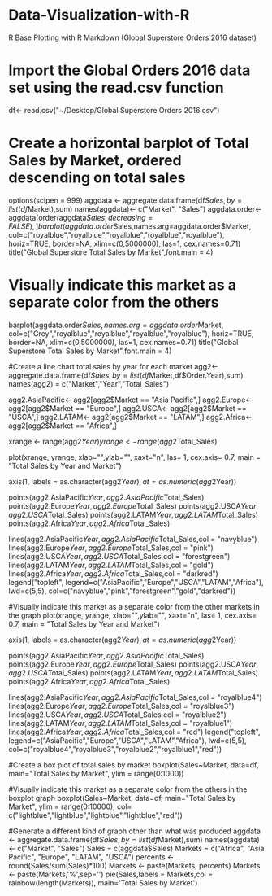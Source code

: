 # Data-Visualization-with-R
R Base Plotting with R Markdown (Global Superstore Orders 2016 dataset)
# Import the Global Orders 2016 data set using the read.csv function
df<- read.csv("~/Desktop/Global Superstore Orders 2016.csv")

# Create a horizontal barplot of Total Sales by Market, ordered descending on total sales
options(scipen = 999)
aggdata <- aggregate.data.frame(df$Sales,by=list(df$Market),sum)
names(aggdata)<- c("Market", "Sales")
aggdata.order<- aggdata[order(aggdata$Sales,decreasing=FALSE),]
barplot(aggdata.order$Sales,names.arg=aggdata.order$Market,
        col=c("royalblue","royalblue","royalblue","royalblue","royalblue"),
        horiz=TRUE, border=NA,
        xlim=c(0,5000000),
        las=1, cex.names=0.71)
title("Global Superstore Total Sales by Market",font.main = 4)


# Visually indicate this market as a separate color from the others
barplot(aggdata.order$Sales,names.arg=aggdata.order$Market,
        col=c("Grey","royalblue","royalblue","royalblue","royalblue"),
        horiz=TRUE, border=NA,
        xlim=c(0,5000000),
        las=1, cex.names=0.71)
title("Global Superstore Total Sales by Market",font.main = 4)

#Create a line chart total sales by year for each market
agg2<-aggregate.data.frame(df$Sales,by=list(df$Market,df$Order.Year),sum)
names(agg2) = c("Market","Year","Total_Sales")

agg2.AsiaPacific<- agg2[agg2$Market == "Asia Pacific",]
agg2.Europe<- agg2[agg2$Market == "Europe",]
agg2.USCA<- agg2[agg2$Market == "USCA",]
agg2.LATAM<- agg2[agg2$Market == "LATAM",]
agg2.Africa<- agg2[agg2$Market == "Africa",]

xrange <- range(agg2$Year) 
yrange <- range(agg2$Total_Sales) 

plot(xrange, 
     yrange, 
     xlab="",ylab="",
     xaxt="n",
     las= 1,
     cex.axis= 0.7,
     main = "Total Sales by Year and Market")

axis(1, labels = as.character(agg2$Year), at = as.numeric(agg2$Year))

points(agg2.AsiaPacific$Year, agg2.AsiaPacific$Total_Sales)
points(agg2.Europe$Year, agg2.Europe$Total_Sales)
points(agg2.USCA$Year, agg2.USCA$Total_Sales)
points(agg2.LATAM$Year, agg2.LATAM$Total_Sales)
points(agg2.Africa$Year, agg2.Africa$Total_Sales)


lines(agg2.AsiaPacific$Year, agg2.AsiaPacific$Total_Sales,col = "navyblue")
lines(agg2.Europe$Year, agg2.Europe$Total_Sales,col = "pink")
lines(agg2.USCA$Year, agg2.USCA$Total_Sales,col = "forestgreen")
lines(agg2.LATAM$Year, agg2.LATAM$Total_Sales,col = "gold")
lines(agg2.Africa$Year, agg2.Africa$Total_Sales,col = "darkred")
legend("topleft", legend=c("AsiaPacific","Europe","USCA","LATAM","Africa"), lwd=c(5,5), col=c("navyblue","pink","forestgreen","gold","darkred"))

#Visually indicate this market as a separate color from the other markets in the graph
plot(xrange, 
     yrange, 
     xlab="",ylab="",
     xaxt="n",
     las= 1,
     cex.axis= 0.7,
     main = "Total Sales by Year and Market")

axis(1, labels = as.character(agg2$Year), at = as.numeric(agg2$Year))

points(agg2.AsiaPacific$Year, agg2.AsiaPacific$Total_Sales)
points(agg2.Europe$Year, agg2.Europe$Total_Sales)
points(agg2.USCA$Year, agg2.USCA$Total_Sales)
points(agg2.LATAM$Year, agg2.LATAM$Total_Sales)
points(agg2.Africa$Year, agg2.Africa$Total_Sales)


lines(agg2.AsiaPacific$Year, agg2.AsiaPacific$Total_Sales,col = "royalblue4")
lines(agg2.Europe$Year, agg2.Europe$Total_Sales,col = "royalblue3")
lines(agg2.USCA$Year, agg2.USCA$Total_Sales,col = "royalblue2")
lines(agg2.LATAM$Year, agg2.LATAM$Total_Sales,col = "royalblue1")
lines(agg2.Africa$Year, agg2.Africa$Total_Sales,col = "red")
legend("topleft", legend=c("AsiaPacific","Europe","USCA","LATAM","Africa"), lwd=c(5,5), col=c("royalblue4","royalblue3","royalblue2","royalblue1","red"))

#Create a box plot of total sales by market
boxplot(Sales~Market,
        data=df,
        main="Total Sales by Market",
        ylim = range(0:1000))

#Visually indicate this market as a separate color from the others in the boxplot graph
boxplot(Sales~Market,
        data=df,
        main="Total Sales by Market",
        ylim = range(0:10000),
        col= c("lightblue","lightblue","lightblue","lightblue","red"))

#Generate a different kind of graph other than what was produced
aggdata <- aggregate.data.frame(df$Sales,by=list(df$Market),sum)
names(aggdata)<- c("Market", "Sales")
Sales = c(aggdata$Sales)
Markets = c("Africa", "Asia Pacific", "Europe", "LATAM", "USCA")
percents <- round(Sales/sum(Sales)*100)
Markets <- paste(Markets, percents)
Markets <- paste(Markets,'%',sep='')
pie(Sales,labels = Markets,col = rainbow(length(Markets)), main='Total Sales by Market')
